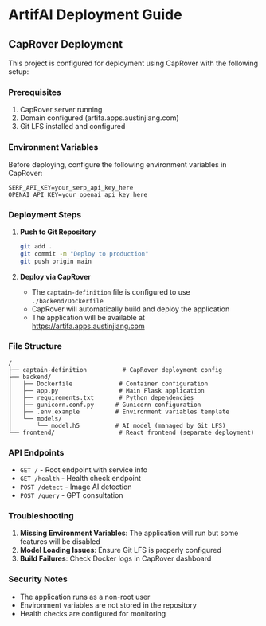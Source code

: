 # ArtifAI Deployment Guide

## CapRover Deployment

This project is configured for deployment using CapRover with the following setup:

### Prerequisites

1. CapRover server running
2. Domain configured (artifa.apps.austinjiang.com)
3. Git LFS installed and configured

### Environment Variables

Before deploying, configure the following environment variables in CapRover:

```
SERP_API_KEY=your_serp_api_key_here
OPENAI_API_KEY=your_openai_api_key_here
```

### Deployment Steps

1. **Push to Git Repository**
   ```bash
   git add .
   git commit -m "Deploy to production"
   git push origin main
   ```

2. **Deploy via CapRover**
   - The `captain-definition` file is configured to use `./backend/Dockerfile`
   - CapRover will automatically build and deploy the application
   - The application will be available at https://artifa.apps.austinjiang.com

### File Structure

```
/
├── captain-definition          # CapRover deployment config
├── backend/
│   ├── Dockerfile             # Container configuration
│   ├── app.py                 # Main Flask application
│   ├── requirements.txt       # Python dependencies
│   ├── gunicorn.conf.py      # Gunicorn configuration
│   ├── .env.example          # Environment variables template
│   └── models/
│       └── model.h5          # AI model (managed by Git LFS)
└── frontend/                  # React frontend (separate deployment)
```

### API Endpoints

- `GET /` - Root endpoint with service info
- `GET /health` - Health check endpoint
- `POST /detect` - Image AI detection
- `POST /query` - GPT consultation

### Troubleshooting

1. **Missing Environment Variables**: The application will run but some features will be disabled
2. **Model Loading Issues**: Ensure Git LFS is properly configured
3. **Build Failures**: Check Docker logs in CapRover dashboard

### Security Notes

- The application runs as a non-root user
- Environment variables are not stored in the repository
- Health checks are configured for monitoring